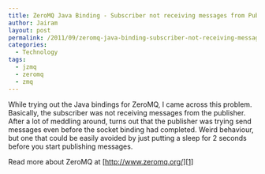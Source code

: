 ```yaml
---
title: ZeroMQ Java Binding - Subscriber not receiving messages from Publisher
author: Jairam
layout: post
permalink: /2011/09/zeromq-java-binding-subscriber-not-receiving-messages-from-publisher/
categories:
  - Technology
tags:
  - jzmq
  - zeromq
  - zmq
---
```

While trying out the Java bindings for ZeroMQ, I came across this problem. Basically, the subscriber was not receiving messages from the publisher. After a lot of meddling around, turns out that the publisher was trying send messages even before the socket binding had completed. Weird behaviour, but one that could be easily avoided by just putting a sleep for 2 seconds before you start publishing messages.

Read more about ZeroMQ at [http://www.zeromq.org/][1]

&nbsp;

 [1]: http://www.zeromq.org/ "ZeroMQ"
